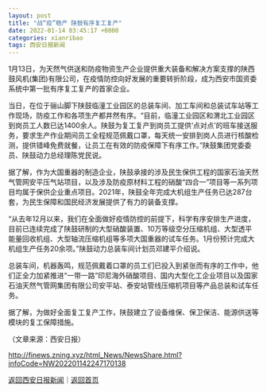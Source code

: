 ```yaml
---
layout: post
title: "战“疫”稳产 陕鼓有序复工复产"
date: 2022-01-14 03:45:17 +0800
categories: xianribao
tags: 西安日报新闻
---
```

<p>1月13日，为天然气供送和防疫物资生产企业提供重大装备和解决方案支撑的陕西鼓风机(集团)有限公司，在疫情防控向好发展的重要转折阶段，成为西安市国资委系统中第一批有序复工复产的首家企业。</p>
 <p>当日，在位于骊山脚下陕鼓临潼工业园区的总装车间、加工车间和总装试车站等工作现场，防疫工作和各项生产都井然有序。“目前，临潼工业园区和渭北工业园区到岗员工人数已达1400余人。陕鼓为复工复产到岗员工提供‘点对点’的班车接送服务，要求生产作业期间员工全程规范佩戴口罩，每天统一安排到岗人员进行核酸检测，提供错峰免费就餐，让员工在有效的防疫保障下有序工作。”陕鼓集团党委委员、陕鼓动力总经理陈党民说。</p>
 <p>据了解，作为大国重器的制造企业，陕鼓承接的涉及民生保供工程的国家石油天然气管网安平压气站项目，以及涉及防疫原材料工程的硝酸“四合一”项目等一系列项目均属于保供企业重点项目。2021年，陕鼓全年完成大机组生产任务已达287台套，为民生保障和国民经济发展提供了有力的装备支撑。</p>
 <p>“从去年12月以来，我们在全面做好疫情防控的前提下，科学有序安排生产进度，目前已连续完成了陕鼓研制的大型硝酸装置、10万等级空分压缩机组、大型透平能量回收机组、大型轴流压缩机组等多项大国重器的试车任务。1月份预计完成大机组生产任务20余项。”陕鼓动力总装车间计划员邓建平介绍说。</p>
 <p>总装车间，机器轰鸣，规范佩戴着口罩的员工们已投入到紧张而有序的工作中，他们正全力加紧推进“一带一路”印尼海外硝酸项目、国内大型化工企业项目以及国家石油天然气管网集团有限公司安平站、泰安站管线压缩机项目等产品总装和试车任务。</p>
 <p>据了解，为做好全面复工复产工作，陕鼓建立了设备维保、保卫保洁、能源供送等模块的复工保障措施。</p><p class="em_media">（文章来源：西安日报）</p>

<http://finews.zning.xyz/html_News/NewsShare.html?infoCode=NW202201142247170138>

[返回西安日报新闻](//finews.withounder.com/category/xianribao.html)｜[返回首页](//finews.withounder.com/)